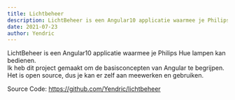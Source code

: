 ```yaml
---
title: Lichtbeheer
description: LichtBeheer is een Angular10 applicatie waarmee je Philips Hue lampen kan bedienen.  
date: 2021-07-23
author: Yendric
---
```


LichtBeheer is een Angular10 applicatie waarmee je Philips Hue lampen kan bedienen.  
Ik heb dit project gemaakt om de basisconcepten van Angular te begrijpen.  
Het is open source, dus je kan er zelf aan meewerken en gebruiken.

Source Code: <https://github.com/Yendric/lichtbeheer>